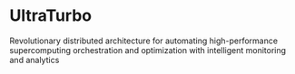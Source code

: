 # UltraTurbo
Revolutionary distributed architecture for automating high-performance supercomputing orchestration and optimization with intelligent monitoring and analytics
